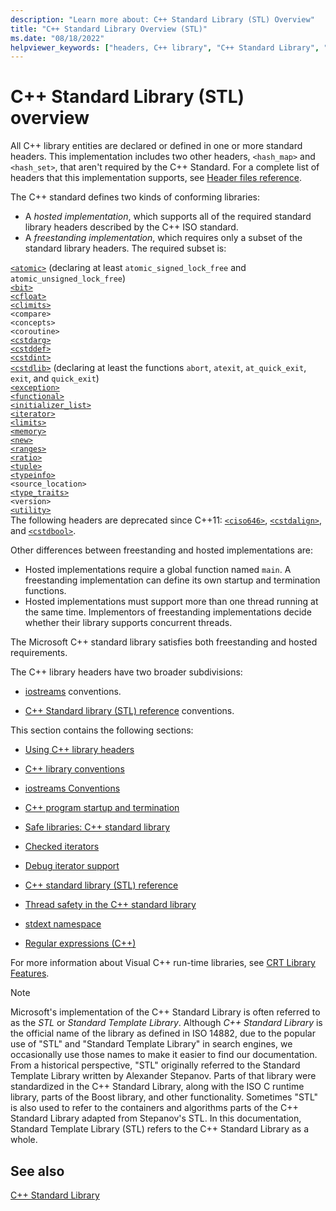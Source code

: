 ```yaml
---
description: "Learn more about: C++ Standard Library (STL) Overview"
title: "C++ Standard Library Overview (STL)"
ms.date: "08/18/2022"
helpviewer_keywords: ["headers, C++ library", "C++ Standard Library", "libraries, Standard C++", "C++ Standard Library, headers", "STL", "Standard template library, headers"]
---
```

# C++ Standard Library (STL) overview

All C++ library entities are declared or defined in one or more standard headers. This implementation includes two other headers, `<hash_map>` and `<hash_set>`, that aren't required by the C++ Standard. For a complete list of headers that this implementation supports, see [Header files reference](../standard-library/cpp-standard-library-header-files.md).

The C++ standard defines two kinds of conforming libraries:
- A *hosted implementation*, which supports all of the required standard library headers described by the C++ ISO standard.
- A *freestanding implementation*, which requires only a subset of the standard library headers. The required subset is:

[`<atomic>`](../standard-library/atomic.md) (declaring at least `atomic_signed_lock_free` and `atomic_unsigned_lock_free`)\
[`<bit>`](../standard-library/bit.md)\
[`<cfloat>`](../standard-library/cfloat.md)\
[`<climits>`](../standard-library/climits.md)\
`<compare>`\
`<concepts>`\
`<coroutine>`\
[`<cstdarg>`](../standard-library/cstdarg.md)\
[`<cstddef>`](../standard-library/cstddef.md)\
[`<cstdint>`](../standard-library/cstdint.md)\
[`<cstdlib>`](../standard-library/cstdlib.md) (declaring at least the functions `abort`, `atexit`, `at_quick_exit`, `exit`, and `quick_exit`)\
[`<exception>`](../standard-library/exception.md)\
[`<functional>`](../standard-library/functional.md)\
[`<initializer_list>`](../standard-library/initializer-list.md)\
[`<iterator>`](../standard-library/iterator.md)\
[`<limits>`](../standard-library/limits.md)\
[`<memory>`](../standard-library/memory.md)\
[`<new>`](../standard-library/new.md)\
[`<ranges>`](../standard-library/ranges.md)\
[`<ratio>`](../standard-library/ratio.md)\
[`<tuple>`](../standard-library/tuple.md)\
[`<typeinfo>`](../standard-library/typeinfo.md)\
`<source_location>`\
[`<type_traits>`](../standard-library/type-traits.md)\
`<version>`\
[`<utility>`](../standard-library/utility.md)\
The following headers are deprecated since C++11: [`<ciso646>`](../standard-library/ciso646.md), [`<cstdalign>`](../standard-library/cstdalign.md), and [`<cstdbool>`](../standard-library/cstdbool.md).

Other differences between freestanding and hosted implementations are:

- Hosted implementations require a global function named `main`. A freestanding implementation can define its own startup and termination functions.
- Hosted implementations must support more than one thread running at the same time. Implementors of freestanding implementations decide whether their library supports concurrent threads.

The Microsoft C++ standard library satisfies both freestanding and hosted requirements.

The C++ library headers have two broader subdivisions:

- [iostreams](../standard-library/iostreams-conventions.md) conventions.

- [C++ Standard library (STL) reference](../standard-library/cpp-standard-library-reference.md) conventions.

This section contains the following sections:

- [Using C++ library headers](../standard-library/using-cpp-library-headers.md)

- [C++ library conventions](../standard-library/cpp-library-conventions.md)

- [iostreams Conventions](../standard-library/iostreams-conventions.md)

- [C++ program startup and termination](../standard-library/cpp-program-startup-and-termination.md)

- [Safe libraries: C++ standard library](../standard-library/safe-libraries-cpp-standard-library.md)

- [Checked iterators](../standard-library/checked-iterators.md)

- [Debug iterator support](../standard-library/debug-iterator-support.md)

- [C++ standard library (STL) reference](../standard-library/cpp-standard-library-reference.md)

- [Thread safety in the C++ standard library](../standard-library/thread-safety-in-the-cpp-standard-library.md)

- [stdext namespace](../standard-library/stdext-namespace.md)

- [Regular expressions (C++)](../standard-library/regular-expressions-cpp.md)

For more information about Visual C++ run-time libraries, see [CRT Library Features](../c-runtime-library/crt-library-features.md).

> [!NOTE]
> Microsoft's implementation of the C++ Standard Library is often referred to as the *STL* or *Standard Template Library*. Although *C++ Standard Library* is the official name of the library as defined in ISO 14882, due to the popular use of "STL" and "Standard Template Library" in search engines, we occasionally use those names to make it easier to find our documentation.
From a historical perspective, "STL" originally referred to the Standard Template Library written by Alexander Stepanov. Parts of that library were standardized in the C++ Standard Library, along with the ISO C runtime library, parts of the Boost library, and other functionality. Sometimes "STL" is also used to refer to the containers and algorithms parts of the C++ Standard Library adapted from Stepanov's STL. In this documentation, Standard Template Library (STL) refers to the C++ Standard Library as a whole.

## See also

[C++ Standard Library](../standard-library/cpp-standard-library-reference.md)
